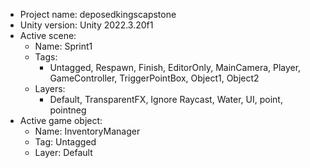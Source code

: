 <!-- UNITY CODE ASSIST INSTRUCTIONS START -->
- Project name: deposedkingscapstone
- Unity version: Unity 2022.3.20f1
- Active scene:
  - Name: Sprint1
  - Tags:
    - Untagged, Respawn, Finish, EditorOnly, MainCamera, Player, GameController, TriggerPointBox, Object1, Object2
  - Layers:
    - Default, TransparentFX, Ignore Raycast, Water, UI, point, pointneg
- Active game object:
  - Name: InventoryManager
  - Tag: Untagged
  - Layer: Default
<!-- UNITY CODE ASSIST INSTRUCTIONS END -->